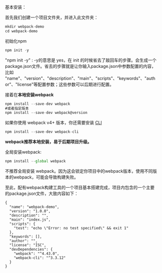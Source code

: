 基本安装：

首先我们创建一个项目文件夹，并进入此文件夹：

```js
mkdir webpack-demo
cd webpack-demo
```

初始化npm

```js
npm init -y
```

"npm init -y" : -y的意思是 yes，在 init 的时候省去了敲回车的步骤。会生成一个 package.json文件。省去的步骤就是让你输入package.json中参数配置的内容，比如 "name"、"version"、"description"、"main"、"scripts"、"keywords"、"author"、"license"等配置参数；这些参数可以后期进行配置。

接着在**本地安装webpack**

```js
npm install --save-dev webpack
#或者指定版本
npm install --save-dev webpack@version
```

如果你使用 webpack v4+ 版本，你还需要安装 [CLI](https://webpack.docschina.org/api/cli/)

```js
npm install --save-dev webpack-cli
```

**webpack推荐本地安装，易于后期项目升级。**

全局安装webpack:

```js
npm install --global webpack
```

不推荐全局安装 webpack。因为这会锁定你项目中的webpack版本，使用不同版本的webpack，可能会导致构建失败。

至此，配有webpack构建工具的一个项目基本搭建完成，项目内包含的一个主要的package.json文件，大致内容如下：

```josn
{
  "name": "webpack-demo",
  "version": "1.0.0",
  "description": "",
  "main": "index.js",
  "scripts": {
    "test": "echo \"Error: no test specified\" && exit 1"
  },
  "keywords": [],
  "author": "",
  "license": "ISC",
  "devDependencies": {
    "webpack": "^4.43.0",
    "webpack-cli": "^3.3.12"
  }
}
```

